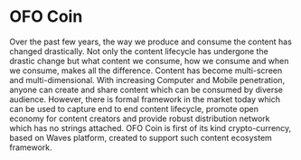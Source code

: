 # OFO Coin
Over the past few years, the way we produce and consume the content has changed drastically. Not only the content lifecycle has undergone the drastic change but what content we consume, how we consume and when we consume, makes all the difference. Content has become multi-screen and multi-dimensional.
With increasing Computer and Mobile penetration, anyone can create and share content which can be consumed by diverse audience. However, there is formal framework in the market today which can be used to capture end to end content lifecycle, promote open economy for content creators and provide robust distribution network which has no strings attached. OFO Coin is first of its kind crypto-currency, based on Waves platform, created to support such content ecosystem framework.

